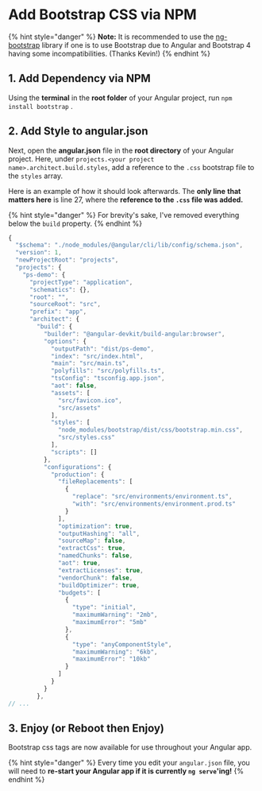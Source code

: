 # Add Bootstrap CSS via NPM

{% hint style="danger" %}
**Note:** It is recommended to use the [ng-bootstrap](https://ng-bootstrap.github.io/#/home) library if one is to use Bootstrap due to Angular and Bootstrap 4 having some incompatibilities. \(Thanks Kevin!\)
{% endhint %}

## 1. Add Dependency via NPM

Using the **terminal** in the **root folder** of your Angular project, run `npm install bootstrap` .

## 2. Add Style to angular.json

Next, open the **angular.json** file in the **root directory** of your Angular project. Here, under `projects.<your project name>.architect.build.styles`, add a reference to the `.css` bootstrap file to the `styles` array. 

Here is an example of how it should look afterwards. The **only line** **that matters here** is line 27, where the **reference to the `.css` file was added.** 

{% hint style="danger" %}
For brevity's sake, I've removed everything below the `build` property.
{% endhint %}

```javascript
{
  "$schema": "./node_modules/@angular/cli/lib/config/schema.json",
  "version": 1,
  "newProjectRoot": "projects",
  "projects": {
    "ps-demo": {
      "projectType": "application",
      "schematics": {},
      "root": "",
      "sourceRoot": "src",
      "prefix": "app",
      "architect": {
        "build": {
          "builder": "@angular-devkit/build-angular:browser",
          "options": {
            "outputPath": "dist/ps-demo",
            "index": "src/index.html",
            "main": "src/main.ts",
            "polyfills": "src/polyfills.ts",
            "tsConfig": "tsconfig.app.json",
            "aot": false,
            "assets": [
              "src/favicon.ico",
              "src/assets"
            ],
            "styles": [
              "node_modules/bootstrap/dist/css/bootstrap.min.css",
              "src/styles.css"
            ],
            "scripts": []
          },
          "configurations": {
            "production": {
              "fileReplacements": [
                {
                  "replace": "src/environments/environment.ts",
                  "with": "src/environments/environment.prod.ts"
                }
              ],
              "optimization": true,
              "outputHashing": "all",
              "sourceMap": false,
              "extractCss": true,
              "namedChunks": false,
              "aot": true,
              "extractLicenses": true,
              "vendorChunk": false,
              "buildOptimizer": true,
              "budgets": [
                {
                  "type": "initial",
                  "maximumWarning": "2mb",
                  "maximumError": "5mb"
                },
                {
                  "type": "anyComponentStyle",
                  "maximumWarning": "6kb",
                  "maximumError": "10kb"
                }
              ]
            }
          }
        },
// ...
```

## 3. Enjoy \(or Reboot then Enjoy\)

Bootstrap css tags are now available for use throughout your Angular app. 

{% hint style="danger" %}
Every time you edit your `angular.json` file, you will need to **re-start your Angular app if it is currently `ng serve`'ing!**
{% endhint %}



